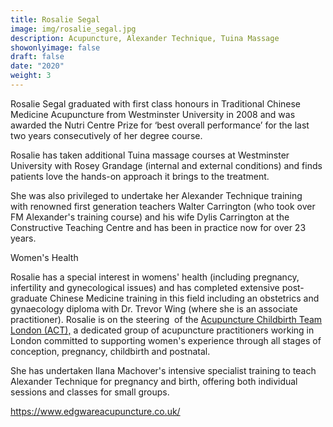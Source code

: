 ```yaml
---
title: Rosalie Segal
image: img/rosalie_segal.jpg
description: Acupuncture, Alexander Technique, Tuina Massage
showonlyimage: false
draft: false
date: "2020"
weight: 3
---
```

<!--StartFragment-->

Rosalie Segal graduated with first class honours in Traditional Chinese Medicine Acupuncture from Westminster University in 2008 and was awarded the Nutri Centre Prize for ‘best overall performance’ for the last two years consecutively of her degree course.

​Rosalie has taken additional Tuina massage courses at Westminster University with Rosey Grandage (internal and external conditions) and finds patients love the hands-on approach it brings to the treatment. 

She was also privileged to undertake her Alexander Technique training with renowned first generation teachers Walter Carrington (who took over FM Alexander's training course) and his wife Dylis Carrington at the Constructive Teaching Centre and has been in practice now for over 23 years.

Women's Health

Rosalie has a special interest in womens' health (including pregnancy, infertility and gynecological issues) and has completed extensive post-graduate Chinese Medicine training in this field including an obstetrics and gynaecology diploma with Dr. Trevor Wing (where she is an associate practitioner). Rosalie is on the steering  of the [Acupuncture Childbirth Team London (ACT),](http://www.actlondon.net/directory/listing/rosalie-segal) a dedicated group of acupuncture practitioners working in London committed to supporting women's experience through all stages of conception, pregnancy, childbirth and postnatal.

She has undertaken Ilana Machover's intensive specialist training to teach Alexander Technique for pregnancy and birth, offering both individual sessions and classes for small groups.

https://www.edgwareacupuncture.co.uk/ 

<!--EndFragment-->